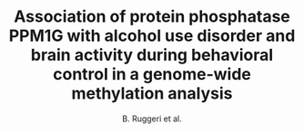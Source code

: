 ---
author: B. Ruggeri et al.
title: Association of protein phosphatase PPM1G with alcohol use disorder and brain activity during behavioral control in a genome-wide methylation analysis
journal: American Journal of Psychiatry
year: 2015
type: article
doi: 10.1176/appi.ajp.2014.14030382
---